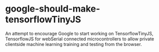 # google-should-make-tensorflowTinyJS
An attempt to encourage Google to start working on TensorflowTinyJS, TensorflowJS for webSerial connected microcontrollers to allow private clientside machine learning training and testing from the browser.
